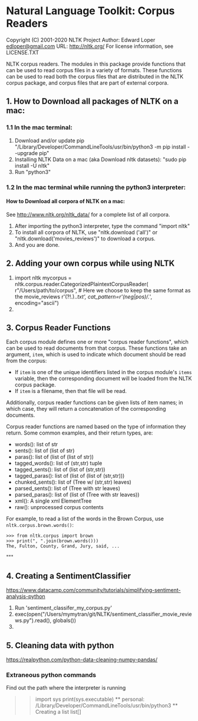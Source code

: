 # Natural Language Toolkit: Corpus Readers

Copyright (C) 2001-2020 NLTK Project
Author: Edward Loper <edloper@gmail.com>
URL: <http://nltk.org/>
For license information, see LICENSE.TXT

NLTK corpus readers.  The modules in this package provide functions
that can be used to read corpus files in a variety of formats.  These
functions can be used to read both the corpus files that are
distributed in the NLTK corpus package, and corpus files that are part
of external corpora.

## 1. How to Download **all** packages of NLTK on a mac:
### 1.1 In the mac terminal:
1. Download and/or update pip "/Library/Developer/CommandLineTools/usr/bin/python3 -m pip install --upgrade pip"
2. Installing NLTK Data on a mac (aka Download nltk datasets): "sudo pip install -U nltk"
3. Run "python3"
### 1.2 In the mac terminal while running the python3 interpreter:
#### How to Download **all** corpora of NLTK on a mac:
See http://www.nltk.org/nltk_data/ for a complete list of all corpora.
1. After importing the python3 interpreter, type the command "import nltk"
2. To install all corpora of NLTK, use "nltk.download ('all')" or "nltk.download('movies_reviews')" to download a corpus.
3. And you are done.

## 2. Adding your own corpus while using NLTK
1. import nltk
  mycorpus = nltk.corpus.reader.CategorizedPlaintextCorpusReader(
        r"/Users/path/to/corpus",
        # Here we choose to keep the same format as the movie_reviews
          r'(?!\.).*\.txt', 
          cat_pattern=r'(neg|pos)/.*',
          encoding="ascii") 
3. 

## 3. Corpus Reader Functions
Each corpus module defines one or more "corpus reader functions",
which can be used to read documents from that corpus.  These functions
take an argument, ``item``, which is used to indicate which document
should be read from the corpus:

- If ``item`` is one of the unique identifiers listed in the corpus
  module's ``items`` variable, then the corresponding document will
  be loaded from the NLTK corpus package.
- If ``item`` is a filename, then that file will be read.

Additionally, corpus reader functions can be given lists of item
names; in which case, they will return a concatenation of the
corresponding documents.

Corpus reader functions are named based on the type of information
they return.  Some common examples, and their return types, are:

- words(): list of str
- sents(): list of (list of str)
- paras(): list of (list of (list of str))
- tagged_words(): list of (str,str) tuple
- tagged_sents(): list of (list of (str,str))
- tagged_paras(): list of (list of (list of (str,str)))
- chunked_sents(): list of (Tree w/ (str,str) leaves)
- parsed_sents(): list of (Tree with str leaves)
- parsed_paras(): list of (list of (Tree with str leaves))
- xml(): A single xml ElementTree
- raw(): unprocessed corpus contents

For example, to read a list of the words in the Brown Corpus, use
``nltk.corpus.brown.words()``:

    >>> from nltk.corpus import brown
    >>> print(", ".join(brown.words()))
    The, Fulton, County, Grand, Jury, said, ...

"""

## 4. Creating a SentimentClassifier
https://www.datacamp.com/community/tutorials/simplifying-sentiment-analysis-python

1. Run 'sentiment_classifer_my_corpus.py'
2. exec(open("/Users/mymytran/git/NLTK/sentiment_classifier_movie_reviews.py").read(), globals())
2. 

## 5. Cleaning data with python
https://realpython.com/python-data-cleaning-numpy-pandas/

### Extraneous python commands
Find out the path where the interpreter is running
>> import sys
>> print(sys.executable)
** personal: /Library/Developer/CommandLineTools/usr/bin/python3 **
Creating a list
>> list[]

